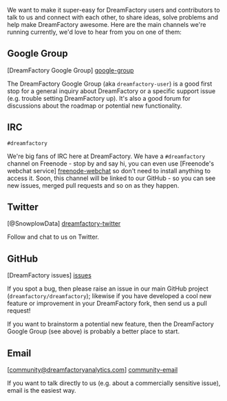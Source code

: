We want to make it super-easy for DreamFactory users and contributors to talk to us and connect with each other, to share ideas, solve problems and help make DreamFactory awesome. Here are the main channels we're running currently, we'd love to hear from you on one of them:

## Google Group

[DreamFactory Google Group] [google-group]

The DreamFactory Google Group (aka `dreamfactory-user`) is a good first stop for a general inquiry about DreamFactory or a specific support issue (e.g. trouble setting DreamFactory up). It's also a good forum for discussions about the roadmap or potential new functionality.

## IRC

`#dreamfactory`

We're big fans of IRC here at DreamFactory. We have a `#dreamfactory` channel on Freenode - stop by and say hi, you can even use [Freenode's webchat service] [freenode-webchat] so don't need to install anything to access it. Soon, this channel will be linked to our GitHub - so you can see new issues, merged pull requests and so on as they happen.

## Twitter

[@SnowplowData] [dreamfactory-twitter]

Follow and chat to us on Twitter.

## GitHub

[DreamFactory issues] [issues]

If you spot a bug, then please raise an issue in our main GitHub project (`dreamfactory/dreamfactory`); likewise if you have developed a cool new feature or improvement in your DreamFactory fork, then send us a pull request!

If you want to brainstorm a potential new feature, then the DreamFactory Google Group (see above) is probably a better place to start.

## Email

[community@dreamfactoryanalytics.com] [community-email]

If you want to talk directly to us (e.g. about a commercially sensitive issue), email is the easiest way.

[google-group]: https://groups.google.com/forum/#!forum/dreamfactory-user
[dreamfactory-twitter]: https://twitter.com/SnowplowData
[new-issue]: https://github.com/dreamfactory/dreamfactory/issues/new
[issues]: https://github.com/dreamfactory/dreamfactory/issues?direction=desc&sort=created&state=open
[community-email]: mailto:community@dreamfactoryanalytics.com
[freenode-webchat]: http://webchat.freenode.net/